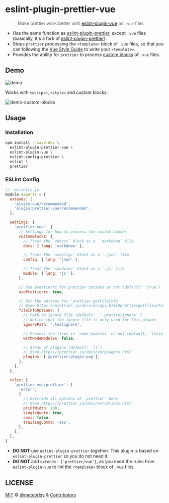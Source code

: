 # eslint-plugin-prettier-vue

> Make prettier work better with [eslint-plugin-vue](https://github.com/vuejs/eslint-plugin-vue) on `.vue` files

- Has the same function as [eslint-plugin-prettier](https://github.com/prettier/eslint-plugin-prettier), except `.vue` files (basically, it's a fork of [eslint-plugin-prettier](https://github.com/prettier/eslint-plugin-prettier)).
- Stops `prettier` processing the `<template>` block of `.vue` files, so that you can following the [Vue Style Guide](https://vuejs.org/v2/style-guide/) to write your `<template>`.
- Provides the ability for `prettier` to process [custom blocks](https://vue-loader.vuejs.org/guide/custom-blocks.html) of `.vue` files.

## Demo

![demo](https://user-images.githubusercontent.com/18205362/62232051-e31af700-b3f7-11e9-8bd4-bd7805bfbca0.gif)

Works with `<script>`, `<style>` and custom blocks:

![demo-custom-blocks](https://user-images.githubusercontent.com/18205362/62407420-f80bac00-b5ea-11e9-8cd9-77e2e55cb16c.gif)

## Usage

### Installation

```sh
npm install --save-dev \
  eslint-plugin-prettier-vue \
  eslint-plugin-vue \
  eslint-config-prettier \
  eslint \
  prettier
```

### ESLint Config

```js
// .eslintrc.js
module.exports = {
  extends: [
    'plugin:vue/recommended',
    'plugin:prettier-vue/recommended',
  ],

  settings: {
    'prettier-vue': {
      // Settings for how to process the custom blocks
      customBlocks: {
        // Treat the `<docs>` block as a `.markdown` file
        docs: { lang: 'markdown' },

        // Treat the `<config>` block as a `.json` file
        config: { lang: 'json' },

        // Treat the `<module>` block as a `.js` file
        module: { lang: 'js' },
      },

      // Use prettierrc for prettier options or not (default: `true`)
      usePrettierrc: true,

      // Set the options for `prettier.getFileInfo`.
      // @see https://prettier.io/docs/en/api.html#prettiergetfileinfofilepath-options
      fileInfoOptions: {
        // Path to ignore file (default: `'.prettierignore'`)
        // Notice that the ignore file is only used for this plugin
        ignorePath: '.testignore',

        // Process the files in `node_modules` or not (default: `false`)
        withNodeModules: false,

        // Array of plugins (default: `[]`)
        // @see https://prettier.io/docs/en/plugins.html
        plugins: ['@prettier/plugin-pug'],
      },
    },
  },

  rules: {
    'prettier-vue/prettier': [
      'error',
      {
        // Override all options of `prettier` here
        // @see https://prettier.io/docs/en/options.html
        printWidth: 100,
        singleQuote: true,
        semi: false,
        trailingComma: 'es5',
      },
    ],
  },
}
```

- __DO NOT__ use `eslint-plugin-prettier` together. This plugin is based on `eslint-plugin-prettier` so you do not need it.
- __DO NOT__ add `extends: ['prettier/vue']`, as you need the rules from `eslint-plugin-vue` to lint the `<template>` block of `.vue` files.

## LICENSE

[MIT](https://github.com/meteorlxy/eslint-plugin-prettier-vue/blob/master/LICENSE) &copy; [@meteorlxy](https://github.com/meteorlxy) & [Contributors](https://github.com/meteorlxy/eslint-plugin-prettier-vue/graphs/contributors)
